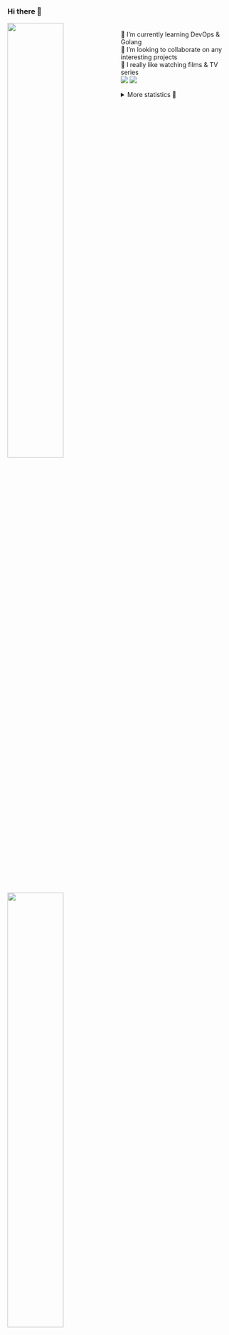 ### Hi there 👋


[<img align="left" width="50%" src="https://github-readme-stats.vercel.app/api?username=rufusnufus&hide=issues&show_icons=true&count_private=true&theme=transparent&title_color=FF6F40&text_color=FBF9F8&icon_color=F48242&hide_border=true&hide_title=true#gh-dark-mode-only">](https://metrics.lecoq.io/rufusnufus#gh-dark-mode-only)
[<img align="left" width="50%" src="https://github-readme-stats.vercel.app/api?username=rufusnufus&hide=issues&show_icons=true&count_private=true&theme=transparent&title_color=FF6533&text_color=4D4644&icon_color=FF8038&hide_border=true&hide_title=true#gh-light-mode-only">](https://metrics.lecoq.io/rufusnufus#gh-light-mode-only)

<p>
  <br>
  🌱 I’m currently learning DevOps & Golang</br>
  👯 I’m looking to collaborate on any interesting projects</br>
  🎥 I really like watching films & TV series</br>
  <a href="https://linkedin.com/in/rufusnufus"><img src="https://img.shields.io/badge/linkedin-0077B5.svg?style=for-the-badge&logo=linkedin&logoColor=white"/></a>
  <a href="https://t.me/rufusnufus"><img src="https://img.shields.io/badge/-telegram-black?style=for-the-badge&color=blue&logo=telegram"/></a>
</p>

<p text-align="left">
<details>
  <summary>More statistics 👀</summary><br/>

<!--START_SECTION:waka-->
![Code Time](http://img.shields.io/badge/Code%20Time-280%20hrs%2014%20mins-blue)

![Profile Views](http://img.shields.io/badge/Profile%20Views-0-blue)

**I'm an Early 🐤** 

```text
🌞 Morning                4524 commits        ██████░░░░░░░░░░░░░░░░░░░   22.27 % 
🌆 Daytime                11459 commits       ██████████████░░░░░░░░░░░   56.41 % 
🌃 Evening                3728 commits        █████░░░░░░░░░░░░░░░░░░░░   18.35 % 
🌙 Night                  604 commits         █░░░░░░░░░░░░░░░░░░░░░░░░   02.97 % 
```
📅 **I'm Most Productive on Monday** 

```text
Monday                   4084 commits        █████░░░░░░░░░░░░░░░░░░░░   20.10 % 
Tuesday                  3840 commits        █████░░░░░░░░░░░░░░░░░░░░   18.90 % 
Wednesday                4077 commits        █████░░░░░░░░░░░░░░░░░░░░   20.07 % 
Thursday                 3343 commits        ████░░░░░░░░░░░░░░░░░░░░░   16.46 % 
Friday                   3590 commits        ████░░░░░░░░░░░░░░░░░░░░░   17.67 % 
Saturday                 532 commits         █░░░░░░░░░░░░░░░░░░░░░░░░   02.62 % 
Sunday                   849 commits         █░░░░░░░░░░░░░░░░░░░░░░░░   04.18 % 
```


📊 **This Week I Spent My Time On** 

```text
💬 Programming Languages: 
HCL                      1 hr 44 mins        █████████░░░░░░░░░░░░░░░░   37.62 % 
Terraform                1 hr 3 mins         ██████░░░░░░░░░░░░░░░░░░░   22.83 % 
YAML                     50 mins             █████░░░░░░░░░░░░░░░░░░░░   18.14 % 
Other                    29 mins             ███░░░░░░░░░░░░░░░░░░░░░░   10.56 % 
Markdown                 15 mins             █░░░░░░░░░░░░░░░░░░░░░░░░   05.43 % 

🔥 Editors: 
VS Code                  4 hrs 14 mins       ███████████████████████░░   91.64 % 
iTerm2                   23 mins             ██░░░░░░░░░░░░░░░░░░░░░░░   08.36 % 
```

**I Mostly Code in Java** 

```text
Python                   21 repos            ███░░░░░░░░░░░░░░░░░░░░░░   12.21 % 
Smarty                   17 repos            ██░░░░░░░░░░░░░░░░░░░░░░░   09.88 % 
HCL                      6 repos             █░░░░░░░░░░░░░░░░░░░░░░░░   03.49 % 
HTML                     5 repos             █░░░░░░░░░░░░░░░░░░░░░░░░   02.91 % 
Mustache                 4 repos             █░░░░░░░░░░░░░░░░░░░░░░░░   02.33 % 
```




 Last Updated on 12/05/2023 00:59:30 UTC
<!--END_SECTION:waka-->

</details>
</p>
